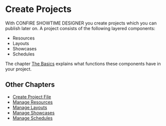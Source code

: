 # Create Projects

With CONFIRE SHOWTIME DESIGNER you create projects which you can publish later on. A project consists of the following layered components:

* Resources
* Layouts
* Showcases 
* Schedules

The chapter [The Basics](../../foundation.md) explains what functions these components have in your project.

## Other Chapters

* [Create Project File](start/README.md)
* [Manage Resources](manage-resources/README.md)
* [Manage Layouts](manage-layouts/README.md)
* [Manage Showcases](manage-showcases/README.md)
* [Manage Schedules](manage-schedules/README.md)
